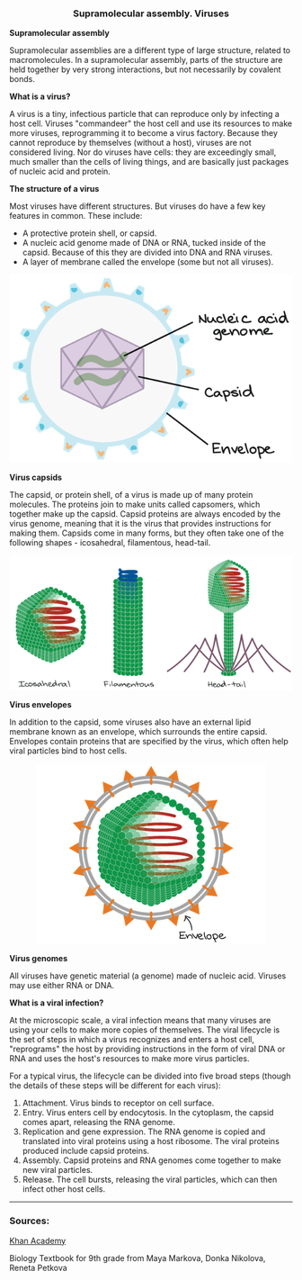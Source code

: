 <div align="center">
  <h3>Supramolecular assembly. Viruses</h3>
</div>

**Supramolecular assembly**

Supramolecular assemblies are a different type of large structure, related to macromolecules. In a supramolecular assembly, parts of the structure are held together by very strong interactions, but not necessarily by covalent bonds.

**What is a virus?**

A virus is a tiny, infectious particle that can reproduce only by infecting a host cell. Viruses "commandeer" the host cell and use its resources to make more viruses, reprogramming it to become a virus factory. Because they cannot reproduce by themselves (without a host), viruses are not considered living. Nor do viruses have cells: they are exceedingly small, much smaller than the cells of living things, and are basically just packages of nucleic acid and protein.

**The structure of a virus**

Most viruses have different structures. But viruses do have a few key features in common. These include:

- A protective protein shell, or capsid.
- A nucleic acid genome made of DNA or RNA, tucked inside of the capsid. Because of this they are divided into DNA and RNA viruses.
- A layer of membrane called the envelope (some but not all viruses).

<div align="center">
  <img src="..\..\..\assets/lesson materials/virus structure.png">
</div>

**Virus capsids**

The capsid, or protein shell, of a virus is made up of many protein molecules. The proteins join to make units called capsomers, which together make up the capsid. Capsid proteins are always encoded by the virus genome, meaning that it is the virus that provides instructions for making them. Capsids come in many forms, but they often take one of the following shapes - icosahedral, filamentous, head-tail.

<div align="center">
  <img src="..\..\..\assets/lesson materials/different viral shapes.png">
</div>

**Virus envelopes**

In addition to the capsid, some viruses also have an external lipid membrane known as an envelope, which surrounds the entire capsid. Envelopes contain proteins that are specified by the virus, which often help viral particles bind to host cells.

<div align="center">
  <img src="..\..\..\assets/lesson materials/virus envelope.png">
</div>

**Virus genomes**

All viruses have genetic material (a genome) made of nucleic acid. Viruses may use either RNA or DNA.

**What is a viral infection?**

At the microscopic scale, a viral infection means that many viruses are using your cells to make more copies of themselves. The viral lifecycle is the set of steps in which a virus recognizes and enters a host cell, "reprograms" the host by providing instructions in the form of viral DNA or RNA and uses the host's resources to make more virus particles.

For a typical virus, the lifecycle can be divided into five broad steps (though the details of these steps will be different for each virus):

1. Attachment. Virus binds to receptor on cell surface.
1. Entry. Virus enters cell by endocytosis. In the cytoplasm, the capsid comes apart, releasing the RNA genome.
1. Replication and gene expression. The RNA genome is copied and translated into viral proteins using a host ribosome. The viral proteins produced include capsid proteins.
1. Assembly. Capsid proteins and RNA genomes come together to make new viral particles.
1. Release. The cell bursts, releasing the viral particles, which can then infect other host cells.

<hr>
<h3>Sources:</h3>
<p><a href="https://www.khanacademy.org/science/biology/biology-of-viruses/virus-biology/a/intro-to-viruses">Khan Academy</a></p>
<p>Biology Textbook for 9th grade from Maya Markova, Donka Nikolova, Reneta Petkova</p>